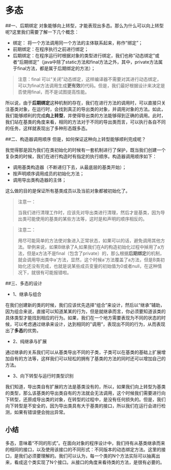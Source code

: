 # 多态

##一、后期绑定
对象能够向上转型，才能表现出多态。那么为什么可以向上转型呢?这里我们需要了解一下几个概念：

+ 绑定： 将一个方法调用同一个方法的主体联系起来，称作“绑定”；
+ 前期绑定：在程序执行之前进行绑定；
+ 后期绑定：在程序运行时根据对象的类型进行绑定，我们也称“动态绑定”或者“后期绑定”（java中除了static方法和final方法之外，其中，private方法属于final方法，都是属于后期绑定的方法）；

> 注意：final 可以“关闭”动态绑定，这样编译器不需要对其进行动态绑定，可以为final方法调用生成**更有效**的代码。但是，我们最好根据设计来决定是否使用final，而不是试图提高性能。


所以说，由于**后期绑定**这种机制的存在，我们在进行方法的调用时，可以直接只关注基类对象，在运行时，会找到真正的导出类的对象，并调用对象的方法。如此，我们能够顺利的完成**向上转型**，并使得导出类的方法能够得到正确的调用。此时，我们站在基类的角度来看，相同的方法对于不同的导出类而言，可以执行各自不同的任务，这样就表现出了多种形态既多态。


##二、构造器调用顺序
但是，如何保证这种向上转型能够顺利完成呢？

我觉得那是因为我们在类初始化的时候有一套机制进行了保护，既当我们创建一个复杂类的时候，我们在进行构造时有指定的执行顺序。构造器调用顺序如下：

+ 调用基类构造器（不断递归下去，从最底层的基类开始）；
+ 按声明顺序调用成员的初始化方法；
+ 调用导出类构造器的主体；

这么做的目的是保证所有基类成员以及当前对象都被初始化了。

> 注意一：
> 
> 当我们进行清理工作时，应该先对导出类进行清理，然后才是基类，因为导出类可能使用的基类的某些方法等，这时是和声明的顺序相反的。

> 注意二：
> 
> 用尽可能简单的方法使对象进入正常状态，如果可以的话，避免调用其他方法。举例来说，如果B继承了A,如果我们在A的构造初始化过程中掉用了a方法，但是a方法不是final（包含了private）的，那么根据**后期绑定**的机制，就会调用导出类中a'方法，显然，这个时候a'方法覆盖了a方法，但是B类初始化还没有完成，也就是说某些成员变量的初始值为0或者null，在这种情况下，就很有可能报错啦。

##三、多态的设计

+ 1、继承与组合

在我们创建新的类的时候，我们应该优先选择“组合”来设计，然后以“继承”辅助，因为组合来说，直接可以知道某某的行为，但是就继承而言，你必须要知道该类的具体类型才能找到相应的行为。如果，我们在一个地方需要表现为不同的状态的时候，可以考虑通过继承来设计，达到相同的"调用“，表现出不同的行为，从而表现出了**多态**的优势。

+ 2、纯继承与扩展

通过继承的关系我们可以从基类导出不同的子类，子类可以在基类的基础上扩展增加自有的方法等，这样我们可以轻松的拥有了基类的方法的同时还可以增加自己的方法。

+ 3、向下转型与运行时类型识别

我们知道，导出类自有扩展的方法是基类没有的，所以，如果我们向上转型为基类的类型，那么该基类的导出类自有的方法就会无法调用，这个时候我们需要进行向下转型，还原成导出类的对象，在转型的过程中，是没有任何损失的。但是，我们向下转型是不安全的，因为导出类具有大于基类的接口，所以我们在运行会进行检测，如果有错误便会抛出异常。


## 小结

多态，意味着“不同的形式”。在面向对象的程序设计中，我们持有从基类继承而来的相同的接口，以及使用该接口的不同形式：不同版本的动态绑定方法。这里的接口，是我们必须要理解的。我们可以认为，每一个类的N个方法实际可以抽离出来，看成这个类实现了N个接口。从接口的角度来看待类的方法，是很有必要的。

